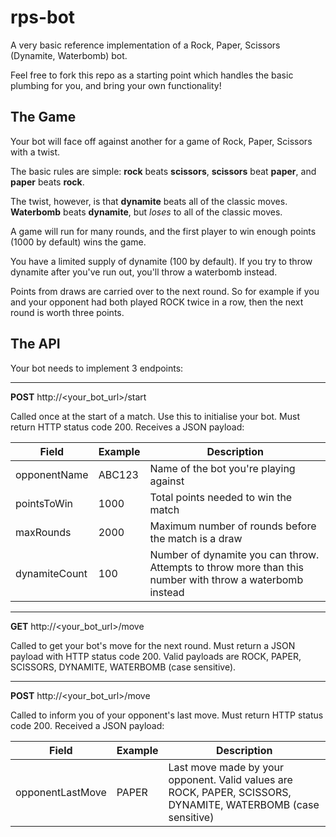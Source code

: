 # rps-bot

A very basic reference implementation of a Rock, Paper, Scissors (Dynamite, Waterbomb) bot.

Feel free to fork this repo as a starting point which handles the basic plumbing for you, and bring your own functionality!

## The Game

Your bot will face off against another for a game of Rock, Paper, Scissors with a twist.

The basic rules are simple: **rock** beats **scissors**, **scissors** beat **paper**, and **paper** beats **rock**.

The twist, however, is that  **dynamite** beats all of the classic moves.  **Waterbomb** beats **dynamite**, but _loses_ to all of the classic moves.

A game will run for many rounds, and the first player to win enough points (1000 by default) wins the game.

You have a limited supply of dynamite (100 by default).  If you try to throw dynamite after you've run out, you'll throw a waterbomb instead.

Points from draws are carried over to the next round.  So for example if you and your opponent had both played ROCK twice in a row, then the next round is worth three points.

## The API

Your bot needs to implement 3 endpoints:

---------

**POST** http://<your_bot_url>/start

Called once at the start of a match.  Use this to initialise your bot.  Must return HTTP status code 200.  Receives a JSON payload:

| Field             | Example | Description                                                                                               | 
| ----------------- | ------- | --------------------------------------------------------------------------------------------------------- |
| opponentName      | ABC123  | Name of the bot you're playing against                                                                    |
| pointsToWin       | 1000    | Total points needed to win the match                                                                      |
| maxRounds         | 2000    | Maximum number of rounds before the match is a draw                                                       |
| dynamiteCount     | 100     | Number of dynamite you can throw.  Attempts to throw more than this number with throw a waterbomb instead |

---------

**GET** http://<your_bot_url>/move

Called to get your bot's move for the next round.  Must return a JSON payload with HTTP status code 200.
Valid payloads are ROCK, PAPER, SCISSORS, DYNAMITE, WATERBOMB (case sensitive).

---------

**POST** http://<your_bot_url>/move

Called to inform you of your opponent's last move.  Must return HTTP status code 200.  Received a JSON payload:

| Field             | Example | Description                                                                                                    | 
| ----------------- | ------- | ---------------------------------------------------------------------------------------------------------------|
| opponentLastMove  | PAPER   | Last move made by your opponent.  Valid values are ROCK, PAPER, SCISSORS, DYNAMITE, WATERBOMB (case sensitive) |